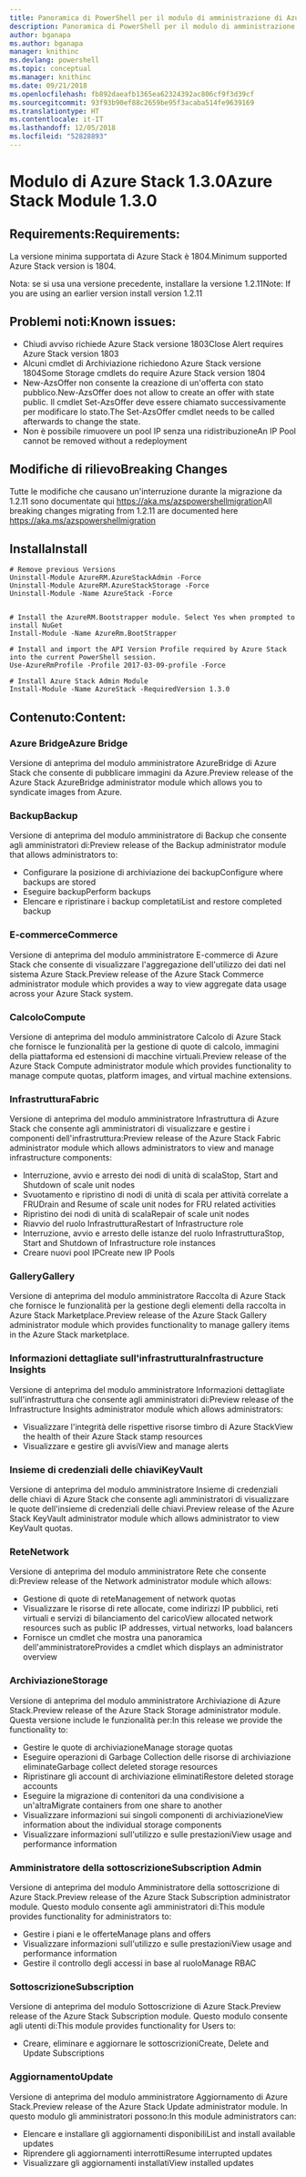 ```yaml
---
title: Panoramica di PowerShell per il modulo di amministrazione di Azure Stack | Microsoft Docs
description: Panoramica di PowerShell per il modulo di amministrazione di Azure Stack con istruzioni per l'installazione e la configurazione.
author: bganapa
ms.author: bganapa
manager: knithinc
ms.devlang: powershell
ms.topic: conceptual
ms.manager: knithinc
ms.date: 09/21/2018
ms.openlocfilehash: fb892daeafb1365ea62324392ac806cf9f3d39cf
ms.sourcegitcommit: 93f93b90ef88c2659be95f3acaba514fe9639169
ms.translationtype: HT
ms.contentlocale: it-IT
ms.lasthandoff: 12/05/2018
ms.locfileid: "52828893"
---
```

# <a name="azure-stack-module-130"></a><span data-ttu-id="186ed-103">Modulo di Azure Stack 1.3.0</span><span class="sxs-lookup"><span data-stu-id="186ed-103">Azure Stack Module 1.3.0</span></span>

## <a name="requirements"></a><span data-ttu-id="186ed-104">Requirements:</span><span class="sxs-lookup"><span data-stu-id="186ed-104">Requirements:</span></span>
<span data-ttu-id="186ed-105">La versione minima supportata di Azure Stack è 1804.</span><span class="sxs-lookup"><span data-stu-id="186ed-105">Minimum supported Azure Stack version is 1804.</span></span>

<span data-ttu-id="186ed-106">Nota: se si usa una versione precedente, installare la versione 1.2.11</span><span class="sxs-lookup"><span data-stu-id="186ed-106">Note: If you are using an earlier version install version 1.2.11</span></span>

## <a name="known-issues"></a><span data-ttu-id="186ed-107">Problemi noti:</span><span class="sxs-lookup"><span data-stu-id="186ed-107">Known issues:</span></span>

- <span data-ttu-id="186ed-108">Chiudi avviso richiede Azure Stack versione 1803</span><span class="sxs-lookup"><span data-stu-id="186ed-108">Close Alert requires Azure Stack version 1803</span></span>
- <span data-ttu-id="186ed-109">Alcuni cmdlet di Archiviazione richiedono Azure Stack versione 1804</span><span class="sxs-lookup"><span data-stu-id="186ed-109">Some Storage cmdlets do require Azure Stack version 1804</span></span>
- <span data-ttu-id="186ed-110">New-AzsOffer non consente la creazione di un'offerta con stato pubblico.</span><span class="sxs-lookup"><span data-stu-id="186ed-110">New-AzsOffer does not allow to create an offer with state public.</span></span> <span data-ttu-id="186ed-111">Il cmdlet Set-AzsOffer deve essere chiamato successivamente per modificare lo stato.</span><span class="sxs-lookup"><span data-stu-id="186ed-111">The Set-AzsOffer cmdlet needs to be called afterwards to change the state.</span></span>
- <span data-ttu-id="186ed-112">Non è possibile rimuovere un pool IP senza una ridistribuzione</span><span class="sxs-lookup"><span data-stu-id="186ed-112">An IP Pool cannot be removed without a redeployment</span></span>

## <a name="breaking-changes"></a><span data-ttu-id="186ed-113">Modifiche di rilievo</span><span class="sxs-lookup"><span data-stu-id="186ed-113">Breaking Changes</span></span>
<span data-ttu-id="186ed-114">Tutte le modifiche che causano un'interruzione durante la migrazione da 1.2.11 sono documentate qui https://aka.ms/azspowershellmigration</span><span class="sxs-lookup"><span data-stu-id="186ed-114">All breaking changes migrating from 1.2.11 are documented here https://aka.ms/azspowershellmigration</span></span>

## <a name="install"></a><span data-ttu-id="186ed-115">Installa</span><span class="sxs-lookup"><span data-stu-id="186ed-115">Install</span></span>
```
# Remove previous Versions
Uninstall-Module AzureRM.AzureStackAdmin -Force
Uninstall-Module AzureRM.AzureStackStorage -Force
Uninstall-Module -Name AzureStack -Force 


# Install the AzureRM.Bootstrapper module. Select Yes when prompted to install NuGet
Install-Module -Name AzureRm.BootStrapper

# Install and import the API Version Profile required by Azure Stack into the current PowerShell session.
Use-AzureRmProfile -Profile 2017-03-09-profile -Force

# Install Azure Stack Admin Module
Install-Module -Name AzureStack -RequiredVersion 1.3.0
```
## <a name="content"></a><span data-ttu-id="186ed-116">Contenuto:</span><span class="sxs-lookup"><span data-stu-id="186ed-116">Content:</span></span>
### <a name="azure-bridge"></a><span data-ttu-id="186ed-117">Azure Bridge</span><span class="sxs-lookup"><span data-stu-id="186ed-117">Azure Bridge</span></span>
<span data-ttu-id="186ed-118">Versione di anteprima del modulo amministratore AzureBridge di Azure Stack che consente di pubblicare immagini da Azure.</span><span class="sxs-lookup"><span data-stu-id="186ed-118">Preview release of the Azure Stack AzureBridge administrator module which allows you to syndicate images from Azure.</span></span>

### <a name="backup"></a><span data-ttu-id="186ed-119">Backup</span><span class="sxs-lookup"><span data-stu-id="186ed-119">Backup</span></span>
<span data-ttu-id="186ed-120">Versione di anteprima del modulo amministratore di Backup che consente agli amministratori di:</span><span class="sxs-lookup"><span data-stu-id="186ed-120">Preview release of the Backup administrator module that allows administrators to:</span></span>
- <span data-ttu-id="186ed-121">Configurare la posizione di archiviazione dei backup</span><span class="sxs-lookup"><span data-stu-id="186ed-121">Configure where backups are stored</span></span>
- <span data-ttu-id="186ed-122">Eseguire backup</span><span class="sxs-lookup"><span data-stu-id="186ed-122">Perform backups</span></span>
- <span data-ttu-id="186ed-123">Elencare e ripristinare i backup completati</span><span class="sxs-lookup"><span data-stu-id="186ed-123">List and restore completed backup</span></span>

### <a name="commerce"></a><span data-ttu-id="186ed-124">E-commerce</span><span class="sxs-lookup"><span data-stu-id="186ed-124">Commerce</span></span>
<span data-ttu-id="186ed-125">Versione di anteprima del modulo amministratore E-commerce di Azure Stack che consente di visualizzare l'aggregazione dell'utilizzo dei dati nel sistema Azure Stack.</span><span class="sxs-lookup"><span data-stu-id="186ed-125">Preview release of the Azure Stack Commerce administrator module which provides a way to view aggregate data usage across your Azure Stack system.</span></span>

### <a name="compute"></a><span data-ttu-id="186ed-126">Calcolo</span><span class="sxs-lookup"><span data-stu-id="186ed-126">Compute</span></span>
<span data-ttu-id="186ed-127">Versione di anteprima del modulo amministratore Calcolo di Azure Stack che fornisce le funzionalità per la gestione di quote di calcolo, immagini della piattaforma ed estensioni di macchine virtuali.</span><span class="sxs-lookup"><span data-stu-id="186ed-127">Preview release of the Azure Stack Compute administrator module which provides functionality to manage compute quotas, platform images, and virtual machine extensions.</span></span>

### <a name="fabric"></a><span data-ttu-id="186ed-128">Infrastruttura</span><span class="sxs-lookup"><span data-stu-id="186ed-128">Fabric</span></span>
<span data-ttu-id="186ed-129">Versione di anteprima del modulo amministratore Infrastruttura di Azure Stack che consente agli amministratori di visualizzare e gestire i componenti dell'infrastruttura:</span><span class="sxs-lookup"><span data-stu-id="186ed-129">Preview release of the Azure Stack Fabric administrator module which allows administrators to view and manage infrastructure components:</span></span>
- <span data-ttu-id="186ed-130">Interruzione, avvio e arresto dei nodi di unità di scala</span><span class="sxs-lookup"><span data-stu-id="186ed-130">Stop, Start and Shutdown of scale unit nodes</span></span>
- <span data-ttu-id="186ed-131">Svuotamento e ripristino di nodi di unità di scala per attività correlate a FRU</span><span class="sxs-lookup"><span data-stu-id="186ed-131">Drain and Resume of scale unit nodes for FRU related activities</span></span>
- <span data-ttu-id="186ed-132">Ripristino dei nodi di unità di scala</span><span class="sxs-lookup"><span data-stu-id="186ed-132">Repair of scale unit nodes</span></span>
- <span data-ttu-id="186ed-133">Riavvio del ruolo Infrastruttura</span><span class="sxs-lookup"><span data-stu-id="186ed-133">Restart of Infrastructure role</span></span>
- <span data-ttu-id="186ed-134">Interruzione, avvio e arresto delle istanze del ruolo Infrastruttura</span><span class="sxs-lookup"><span data-stu-id="186ed-134">Stop, Start and Shutdown of Infrastructure role instances</span></span>
- <span data-ttu-id="186ed-135">Creare nuovi pool IP</span><span class="sxs-lookup"><span data-stu-id="186ed-135">Create new IP Pools</span></span>


### <a name="gallery"></a><span data-ttu-id="186ed-136">Gallery</span><span class="sxs-lookup"><span data-stu-id="186ed-136">Gallery</span></span>
<span data-ttu-id="186ed-137">Versione di anteprima del modulo amministratore Raccolta di Azure Stack che fornisce le funzionalità per la gestione degli elementi della raccolta in Azure Stack Marketplace.</span><span class="sxs-lookup"><span data-stu-id="186ed-137">Preview release of the Azure Stack Gallery administrator module which provides functionality to manage gallery items in the Azure Stack marketplace.</span></span>

### <a name="infrastructure-insights"></a><span data-ttu-id="186ed-138">Informazioni dettagliate sull'infrastruttura</span><span class="sxs-lookup"><span data-stu-id="186ed-138">Infrastructure Insights</span></span>
<span data-ttu-id="186ed-139">Versione di anteprima del modulo amministratore Informazioni dettagliate sull'infrastruttura che consente agli amministratori di:</span><span class="sxs-lookup"><span data-stu-id="186ed-139">Preview release of the Infrastructure Insights administrator module which allows administrators:</span></span>
- <span data-ttu-id="186ed-140">Visualizzare l'integrità delle rispettive risorse timbro di Azure Stack</span><span class="sxs-lookup"><span data-stu-id="186ed-140">View the health of their Azure Stack stamp resources</span></span>
- <span data-ttu-id="186ed-141">Visualizzare e gestire gli avvisi</span><span class="sxs-lookup"><span data-stu-id="186ed-141">View and manage alerts</span></span>

### <a name="keyvault"></a><span data-ttu-id="186ed-142">Insieme di credenziali delle chiavi</span><span class="sxs-lookup"><span data-stu-id="186ed-142">KeyVault</span></span>
<span data-ttu-id="186ed-143">Versione di anteprima del modulo amministratore Insieme di credenziali delle chiavi di Azure Stack che consente agli amministratori di visualizzare le quote dell'insieme di credenziali delle chiavi.</span><span class="sxs-lookup"><span data-stu-id="186ed-143">Preview release of the Azure Stack KeyVault administrator module which allows administrator to view KeyVault quotas.</span></span>

### <a name="network"></a><span data-ttu-id="186ed-144">Rete</span><span class="sxs-lookup"><span data-stu-id="186ed-144">Network</span></span>
<span data-ttu-id="186ed-145">Versione di anteprima del modulo amministratore Rete che consente di:</span><span class="sxs-lookup"><span data-stu-id="186ed-145">Preview release of the Network administrator module which allows:</span></span>
- <span data-ttu-id="186ed-146">Gestione di quote di rete</span><span class="sxs-lookup"><span data-stu-id="186ed-146">Management of network quotas</span></span>
- <span data-ttu-id="186ed-147">Visualizzare le risorse di rete allocate, come indirizzi IP pubblici, reti virtuali e servizi di bilanciamento del carico</span><span class="sxs-lookup"><span data-stu-id="186ed-147">View allocated network resources such as public IP addresses, virtual networks, load balancers</span></span>
- <span data-ttu-id="186ed-148">Fornisce un cmdlet che mostra una panoramica dell'amministratore</span><span class="sxs-lookup"><span data-stu-id="186ed-148">Provides a cmdlet which displays an administrator overview</span></span>

### <a name="storage"></a><span data-ttu-id="186ed-149">Archiviazione</span><span class="sxs-lookup"><span data-stu-id="186ed-149">Storage</span></span>
<span data-ttu-id="186ed-150">Versione di anteprima del modulo amministratore Archiviazione di Azure Stack.</span><span class="sxs-lookup"><span data-stu-id="186ed-150">Preview release of the Azure Stack Storage administrator module.</span></span>  <span data-ttu-id="186ed-151">Questa versione include le funzionalità per:</span><span class="sxs-lookup"><span data-stu-id="186ed-151">In this release we provide the functionality to:</span></span>
- <span data-ttu-id="186ed-152">Gestire le quote di archiviazione</span><span class="sxs-lookup"><span data-stu-id="186ed-152">Manage storage quotas</span></span>
- <span data-ttu-id="186ed-153">Eseguire operazioni di Garbage Collection delle risorse di archiviazione eliminate</span><span class="sxs-lookup"><span data-stu-id="186ed-153">Garbage collect deleted storage resources</span></span>
- <span data-ttu-id="186ed-154">Ripristinare gli account di archiviazione eliminati</span><span class="sxs-lookup"><span data-stu-id="186ed-154">Restore deleted storage accounts</span></span>
- <span data-ttu-id="186ed-155">Eseguire la migrazione di contenitori da una condivisione a un'altra</span><span class="sxs-lookup"><span data-stu-id="186ed-155">Migrate containers from one share to another</span></span>
- <span data-ttu-id="186ed-156">Visualizzare informazioni sui singoli componenti di archiviazione</span><span class="sxs-lookup"><span data-stu-id="186ed-156">View information about the individual storage components</span></span>
- <span data-ttu-id="186ed-157">Visualizzare informazioni sull'utilizzo e sulle prestazioni</span><span class="sxs-lookup"><span data-stu-id="186ed-157">View usage and performance information</span></span>

### <a name="subscription-admin"></a><span data-ttu-id="186ed-158">Amministratore della sottoscrizione</span><span class="sxs-lookup"><span data-stu-id="186ed-158">Subscription Admin</span></span>
<span data-ttu-id="186ed-159">Versione di anteprima del modulo Amministratore della sottoscrizione di Azure Stack.</span><span class="sxs-lookup"><span data-stu-id="186ed-159">Preview release of the Azure Stack Subscription administrator module.</span></span>  <span data-ttu-id="186ed-160">Questo modulo consente agli amministratori di:</span><span class="sxs-lookup"><span data-stu-id="186ed-160">This module provides functionality for administrators to:</span></span>
- <span data-ttu-id="186ed-161">Gestire i piani e le offerte</span><span class="sxs-lookup"><span data-stu-id="186ed-161">Manage plans and offers</span></span>
- <span data-ttu-id="186ed-162">Visualizzare informazioni sull'utilizzo e sulle prestazioni</span><span class="sxs-lookup"><span data-stu-id="186ed-162">View usage and performance information</span></span>
- <span data-ttu-id="186ed-163">Gestire il controllo degli accessi in base al ruolo</span><span class="sxs-lookup"><span data-stu-id="186ed-163">Manage RBAC</span></span>

### <a name="subscription"></a><span data-ttu-id="186ed-164">Sottoscrizione</span><span class="sxs-lookup"><span data-stu-id="186ed-164">Subscription</span></span>
<span data-ttu-id="186ed-165">Versione di anteprima del modulo Sottoscrizione di Azure Stack.</span><span class="sxs-lookup"><span data-stu-id="186ed-165">Preview release of the Azure Stack Subscription module.</span></span>  <span data-ttu-id="186ed-166">Questo modulo consente agli utenti di:</span><span class="sxs-lookup"><span data-stu-id="186ed-166">This module provides functionality for Users to:</span></span>
- <span data-ttu-id="186ed-167">Creare, eliminare e aggiornare le sottoscrizioni</span><span class="sxs-lookup"><span data-stu-id="186ed-167">Create, Delete and Update Subscriptions</span></span>

### <a name="update"></a><span data-ttu-id="186ed-168">Aggiornamento</span><span class="sxs-lookup"><span data-stu-id="186ed-168">Update</span></span>
<span data-ttu-id="186ed-169">Versione di anteprima del modulo amministratore Aggiornamento di Azure Stack.</span><span class="sxs-lookup"><span data-stu-id="186ed-169">Preview release of the Azure Stack Update administrator module.</span></span>  <span data-ttu-id="186ed-170">In questo modulo gli amministratori possono:</span><span class="sxs-lookup"><span data-stu-id="186ed-170">In this module administrators can:</span></span>
- <span data-ttu-id="186ed-171">Elencare e installare gli aggiornamenti disponibili</span><span class="sxs-lookup"><span data-stu-id="186ed-171">List and install available updates</span></span>
- <span data-ttu-id="186ed-172">Riprendere gli aggiornamenti interrotti</span><span class="sxs-lookup"><span data-stu-id="186ed-172">Resume interrupted updates</span></span>
- <span data-ttu-id="186ed-173">Visualizzare gli aggiornamenti installati</span><span class="sxs-lookup"><span data-stu-id="186ed-173">View installed updates</span></span>

